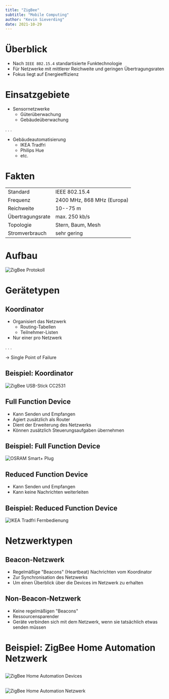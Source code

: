 ```yaml
---
title: "ZigBee"
subtitle: "Mobile Computing"
author: "Kevin Sieverding"
date: 2021-10-29
---
```


# Überblick

- Nach `IEEE 802.15.4` standartisierte Funktechnologie
- Für Netzwerke mit mittlerer Reichweite und geringen Übertragungsraten
- Fokus liegt auf Energieeffizienz

# Einsatzgebiete

- Sensornetzwerke
  - Güterüberwachung
  - Gebäudeüberwachung

. . .

- Gebäudeautomatisierung
  - IKEA Tradfri
  - Philips Hue
  - etc.

# Fakten

|                  |                            |
| ---------------- | -------------------------- |
| Standard         | IEEE 802.15.4              |
| Frequenz         | 2400 MHz, 868 MHz (Europa) |
| Reichweite       | 10--75 m                   |
| Übertragungsrate | max. 250 kb/s              |
| Topologie        | Stern, Baum, Mesh          |
| Stromverbrauch   | sehr gering                |

# Aufbau

<p class="stretch"><img src="img/zigbee-protocol-layers.png" alt="ZigBee Protokoll" /></p>

# Gerätetypen

## Koordinator

- Organisiert das Netzwerk
  - Routing-Tabellen
  - Teilnehmer-Listen
- Nur einer pro Netzwerk

. . .

→ Single Point of Failure

## Beispiel: Koordinator

<p class="stretch"><img src="img/79da51468e6c93728072520fab182c6b.png" alt="ZigBee USB-Stick CC2531" /></p>

## Full Function Device

- Kann Senden und Empfangen
- Agiert zusätzlich als Router
- Dient der Erweiterung des Netzwerks
- Können zusätzlich Steuerungsaufgaben übernehmen

## Beispiel: Full Function Device

<p class="stretch"><img src="img/d8e07541263024fa02c9f7c015efc401.png" alt="OSRAM Smart+ Plug" /></p>

## Reduced Function Device

- Kann Senden und Empfangen
- Kann keine Nachrichten weiterleiten

## Beispiel: Reduced Function Device

<p class="stretch"><img src="img/eed12026a7128609997e4bde24ecc0ce.png" alt="IKEA Tradfri Fernbedienung" /></p>

# Netzwerktypen

## Beacon-Netzwerk

- Regelmäßige "Beacons" (Heartbeat) Nachrichten vom Koordinator
- Zur Synchronisation des Netzwerks
- Um einen Überblick über die Devices im Netzwerk zu erhalten

## Non-Beacon-Netzwerk

- Keine regelmäßigen "Beacons"
- Ressourcensparender
- Geräte verbinden sich mit dem Netzwerk, wenn sie tatsächlich etwas senden müssen

# Beispiel: ZigBee Home Automation Netzwerk

##

<p class="stretch"><img src="img/zigbee-devices.png" alt="ZigBee Home Automation Devices" /></p>

##

<p class="stretch"><img src="img/zigbee-network.png" alt="ZigBee Home Automation Netzwerk" /></p>
